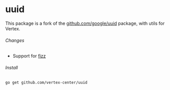 # uuid

This package is a fork of the [github.com/google/uuid](https://github.com/google/uuid) package, with utils for Vertex.

###### Changes
- Support for [fizz](https://github.com/wI2L/fizz)

###### Install
```sh
go get github.com/vertex-center/uuid
```
